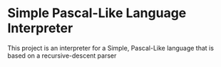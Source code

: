 # Simple Pascal-Like Language Interpreter
 This project is an interpreter for a Simple, Pascal-Like language that is based on a recursive-descent parser
